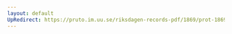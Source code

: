 ```yaml
---
layout: default
UpRedirect: https://pruto.im.uu.se/riksdagen-records-pdf/1869/prot-1869--ak--312/prot-1869--ak--312_010.pdf
---
```

